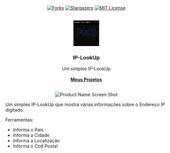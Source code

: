<!----- FORKS - STARTS ----->

<div align="center">
  
[![Forks][forks-shield]][forks-url]
[![Stargazers][stars-shield]][stars-url]
[![MIT License][license-shield]][license-url]

</div>



<!----- LOGO INICIAL ----->

<br />
<div align="center">
  <a href="https://github.com/0DarkMode0/README-Template">
    <img src="imagens/projeto.png" alt="Logo" width="80" height="80">
  </a>

  <h3 align="center">IP-LookUp</h3>

  <p align="center">
    Um simples IP-LookUp
    <br />
    <br />
    <a href="https://github.com/0DarkMode0?tab=repositories"><strong>Meus Projetos</strong></a>
  </p>
</div>



<!----- INICIO PROJETO ----->

##
<div align="center">

![Product Name Screen Shot][product-screenshot]

</div>

Um simples IP-LookUp que mostra várias informações sobre o Endereço IP digitado. 

Ferramentas:
* Informa o Pais
* Informa a Cidade
* Informa a Localização
* Informa o Cod Postal





<!-- MARKDOWN LINKS & IMAGES -->
<!-- https://www.markdownguide.org/basic-syntax/#reference-style-links -->
[forks-shield]: https://img.shields.io/github/forks/0DarkMode0/README-Template.svg?style=for-the-badge
[forks-url]: https://github.com/0DarkMode0/README-Template/network/members
[stars-shield]: https://img.shields.io/github/stars/0DarkMode0/README-Template.svg?style=for-the-badge
[stars-url]: https://github.com/0DarkMode0/README-Template/stargazers
[license-shield]: https://img.shields.io/github/license/othneildrew/Best-README-Template.svg?style=for-the-badge
[license-url]: https://github.com/othneildrew/Best-README-Template/blob/master/LICENSE.txt
[product-screenshot]: images/screenshot.png
